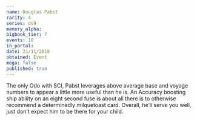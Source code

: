 ```yaml
---
name: Douglas Pabst
rarity: 4
series: ds9
memory_alpha:
bigbook_tier: 7
events: 10
in_portal:
date: 21/11/2018
obtained: Event
mega: false
published: true
---
```


The only Odo with SCI, Pabst leverages above average base and voyage numbers to appear a little more useful than he is. An Accuracy boosting ship ability on an eight second fuse is about all there is to otherwise recommend a determinedly milquetoast card. Overall, he’ll serve you well, just don’t expect him to be there for your child.
